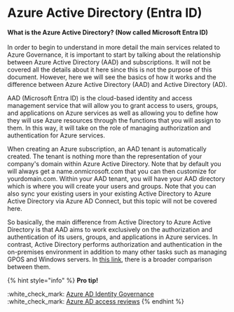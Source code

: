 # Azure Active Directory (Entra ID)

**What is the Azure Active Directory? (Now called Microsoft Entra ID)**\
\
In order to begin to understand in more detail the main services related to Azure Governance, it is important to start by talking about the relationship between Azure Active Directory (AAD) and subscriptions. It will not be covered all the details about it here since this is not the purpose of this document. However, here we will see the basics of how it works and the difference between Azure Active Directory (AAD) and Active Directory (AD).

AAD (Microsoft Entra ID) is the cloud-based identity and access management service that will allow you to grant access to users, groups, and applications on Azure services as well as allowing you to define how they will use Azure resources through the functions that you will assign to them. In this way, it will take on the role of managing authorization and authentication for Azure services.

When creating an Azure subscription, an AAD tenant is automatically created. The tenant is nothing more than the representation of your company's domain within Azure Active Directory. Note that by default you will always get a name.onmicrosoft.com that you can then customize for yourdomain.com. Within your AAD tenant, you will have your AAD directory which is where you will create your users and groups. Note that you can also sync your existing users in your existing Active Directory to Azure Active Directory via Azure AD Connect, but this topic will not be covered here.

So basically, the main difference from Active Directory to Azure Active Directory is that AAD aims to work exclusively on the authorization and authentication of its users, groups, and applications in Azure services. In contrast, Active Directory performs authorization and authentication in the on-premises environment in addition to many other tasks such as managing GPOS and Windows servers. In [this link](https://docs.microsoft.com/en-us/azure/active-directory/fundamentals/active-directory-compare-azure-ad-to-ad), there is a broader comparison between them.

{% hint style="info" %}
**Pro tip!**

:white\_check\_mark: [Azure AD Identity Governance](https://docs.microsoft.com/en-us/azure/active-directory/governance/identity-governance-overview)\
:white\_check\_mark: ️[Azure AD access reviews](https://docs.microsoft.com/en-us/azure/active-directory/governance/access-reviews-overview)
{% endhint %}
